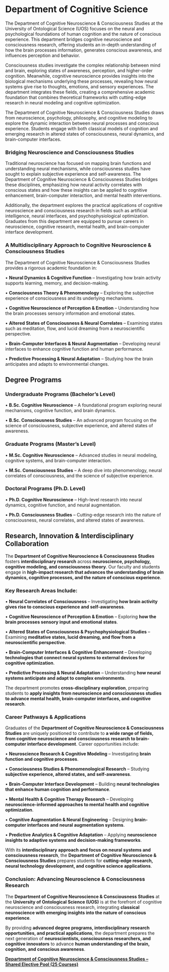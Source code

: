 # Department of Cognitive Science

The Department of Cognitive Neuroscience & Consciousness Studies at the University of Ontological Science (UOS) focuses on the neural and psychological foundations of human cognition and the nature of conscious experience. This department bridges cognitive neuroscience and consciousness research, offering students an in-depth understanding of how the brain processes information, generates conscious awareness, and influences perception and behavior.

Consciousness studies investigate the complex relationship between mind and brain, exploring states of awareness, perception, and higher-order cognition. Meanwhile, cognitive neuroscience provides insights into the biological mechanisms underlying these processes, revealing how neural systems give rise to thoughts, emotions, and sensory experiences. The department integrates these fields, creating a comprehensive academic foundation that combines theoretical frameworks with cutting-edge research in neural modeling and cognitive optimization.

The Department of Cognitive Neuroscience & Consciousness Studies draws from neuroscience, psychology, philosophy, and cognitive modeling to explore the dynamic interaction between neural processes and conscious experience. Students engage with both classical models of cognition and emerging research in altered states of consciousness, neural dynamics, and brain-computer interfaces.

### **Bridging Neuroscience and Consciousness Studies**

Traditional neuroscience has focused on mapping brain functions and understanding neural mechanisms, while consciousness studies have sought to explain subjective experience and self-awareness. The Department of Cognitive Neuroscience & Consciousness Studies bridges these disciplines, emphasizing how neural activity correlates with conscious states and how these insights can be applied to cognitive enhancement, brain-computer interaction, and mental health interventions.

Additionally, the department explores the practical applications of cognitive neuroscience and consciousness research in fields such as artificial intelligence, neural interfaces, and psychophysiological optimization. Graduates from this department are equipped to pursue careers in neuroscience, cognitive research, mental health, and brain-computer interface development.

### **A Multidisciplinary Approach to Cognitive Neuroscience & Consciousness Studies**

The Department of Cognitive Neuroscience & Consciousness Studies provides a rigorous academic foundation in:

•	**Neural Dynamics & Cognitive Function** – Investigating how brain activity supports learning, memory, and decision-making.

•	**Consciousness Theory & Phenomenology** – Exploring the subjective experience of consciousness and its underlying mechanisms.

•	**Cognitive Neuroscience of Perception & Emotion** – Understanding how the brain processes sensory information and emotional states.

•	**Altered States of Consciousness & Neural Correlates** – Examining states such as meditation, flow, and lucid dreaming from a neuroscientific perspective.

•	**Brain-Computer Interfaces & Neural Augmentation** – Developing neural interfaces to enhance cognitive function and human performance.

•	**Predictive Processing & Neural Adaptation** – Studying how the brain anticipates and adapts to environmental changes.

## **Degree Programs**

### **Undergraduate Programs (Bachelor’s Level)**

•	**B.Sc. Cognitive Neuroscience** – A foundational program exploring neural mechanisms, cognitive function, and brain dynamics.

•	**B.Sc. Consciousness Studies** – An advanced program focusing on the science of consciousness, subjective experience, and altered states of awareness.

### **Graduate Programs (Master’s Level)**

•	**M.Sc. Cognitive Neuroscience** – Advanced studies in neural modeling, cognitive systems, and brain-computer interaction.

•	**M.Sc. Consciousness Studies** – A deep dive into phenomenology, neural correlates of consciousness, and the science of subjective experience.

### **Doctoral Programs (Ph.D. Level)**

•	**Ph.D. Cognitive Neuroscience** – High-level research into neural dynamics, cognitive function, and neural augmentation.

•	**Ph.D. Consciousness Studies** – Cutting-edge research into the nature of consciousness, neural correlates, and altered states of awareness.

## **Research, Innovation & Interdisciplinary Collaboration**

The **Department of Cognitive Neuroscience & Consciousness Studies** fosters **interdisciplinary research** across **neuroscience, psychology, cognitive modeling, and consciousness theory**. Our faculty and students engage in **high-impact research that advances the understanding of brain dynamics, cognitive processes, and the nature of conscious experience**.

### **Key Research Areas Include:**

•	**Neural Correlates of Consciousness** – Investigating **how brain activity gives rise to conscious experience and self-awareness**.

•	**Cognitive Neuroscience of Perception & Emotion** – Exploring **how the brain processes sensory input and emotional states**.

•	**Altered States of Consciousness & Psychophysiological Studies** – Examining **meditative states, lucid dreaming, and flow from a neuroscientific perspective**.

•	**Brain-Computer Interfaces & Cognitive Enhancement** – Developing **technologies that connect neural systems to external devices for cognitive optimization**.

•	**Predictive Processing & Neural Adaptation** – Understanding **how neural systems anticipate and adapt to complex environments**.

The department promotes **cross-disciplinary exploration**, preparing students to **apply insights from neuroscience and consciousness studies to advance mental health, brain-computer interfaces, and cognitive research**.

### **Career Pathways & Applications**

Graduates of the **Department of Cognitive Neuroscience & Consciousness Studies** are uniquely positioned to contribute to **a wide range of fields, from cognitive neuroscience and consciousness research to brain-computer interface development**. Career opportunities include:

•	**Neuroscience Research & Cognitive Modeling** – Investigating **brain function and cognitive processes**.

•	**Consciousness Studies & Phenomenological Research** – Studying **subjective experience, altered states, and self-awareness**.

•	**Brain-Computer Interface Development** – Building **neural technologies that enhance human cognition and performance**.

•	**Mental Health & Cognitive Therapy Research** – Developing **neuroscience-informed approaches to mental health and cognitive optimization**.

•	**Cognitive Augmentation & Neural Engineering** – Designing **brain-computer interfaces and neural augmentation systems**.

•	**Predictive Analytics & Cognitive Adaptation** – Applying **neuroscience insights to adaptive systems and decision-making frameworks**.

With its **interdisciplinary approach and focus on neural systems and consciousness research**, the **Department of Cognitive Neuroscience & Consciousness Studies** prepares students for **cutting-edge research, neural technology development, and cognitive science applications**.

### **Conclusion: Advancing Neuroscience & Consciousness Research**

The **Department of Cognitive Neuroscience & Consciousness Studies** at the **University of Ontological Science (UOS)** is at the forefront of cognitive neuroscience and consciousness research, integrating **classical neuroscience with emerging insights into the nature of conscious experience**.

By providing **advanced degree programs, interdisciplinary research opportunities, and practical applications**, the department prepares the next generation of **neuroscientists, consciousness researchers, and cognitive innovators** to advance **human understanding of the brain, cognition, and conscious awareness**.

[**Department of Cognitive Neuroscience & Consciousness Studies – Shared Elective Pool (25 Courses)**](Department%20of%20Cognitive%20Science%201942c2ffeee2805ead0fc86361f65eed/Department%20of%20Cognitive%20Neuroscience%20&%20Consciousne%201942c2ffeee28025a868c4aa015d1b38.md)